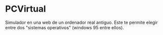 # PCVirtual
Simulador en una web de un ordenador real antiguo. Este te permite elegir entre dos "sistemas operativos" (windows 95 entre ellos).
